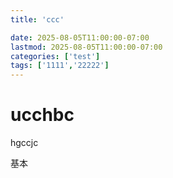 ```yaml
---
title: 'ccc'

date: 2025-08-05T11:00:00-07:00
lastmod: 2025-08-05T11:00:00-07:00
categories: ['test']
tags: ['1111','22222']
---
```


# ucchbc
hgccjc



基本